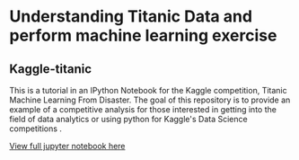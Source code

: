 # Understanding Titanic Data and perform machine learning exercise #


## Kaggle-titanic ##

This is a tutorial in an IPython Notebook for the Kaggle competition, Titanic Machine Learning From Disaster. The goal of this repository is to provide an example of a competitive analysis for those interested in getting into the field of data analytics or using python for Kaggle's Data Science competitions .

[View full jupyter notebook here](http://nbviewer.jupyter.org/github/agconti/kaggle-titanic/blob/master/Titanic.ipynb)

